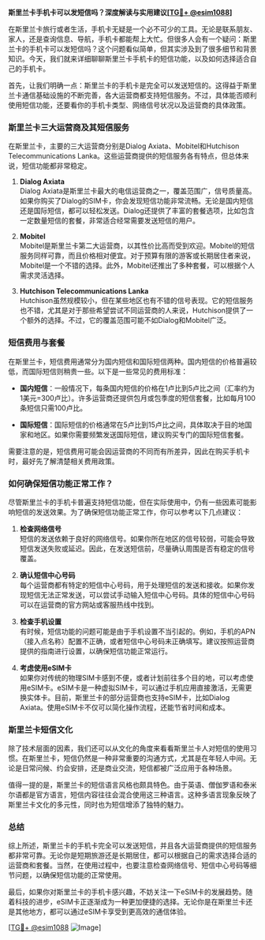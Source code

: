 **斯里兰卡手机卡可以发短信吗？深度解读与实用建议[[TG💪+ @esim1088](https://t.me/s/esim1088)]**

在斯里兰卡旅行或者生活，手机卡无疑是一个必不可少的工具。无论是联系朋友、家人，还是查询信息、导航，手机卡都能帮上大忙。但很多人会有一个疑问：斯里兰卡的手机卡可以发短信吗？这个问题看似简单，但其实涉及到了很多细节和背景知识。今天，我们就来详细聊聊斯里兰卡手机卡的短信功能，以及如何选择适合自己的手机卡。

首先，让我们明确一点：斯里兰卡的手机卡是完全可以发送短信的。这得益于斯里兰卡通信基础设施的不断完善，各大运营商都支持短信服务。不过，具体能否顺利使用短信功能，还要看你的手机卡类型、网络信号状况以及运营商的具体政策。

### 斯里兰卡三大运营商及其短信服务

在斯里兰卡，主要的三大运营商分别是Dialog Axiata、Mobitel和Hutchison Telecommunications Lanka。这些运营商提供的短信服务各有特点，但总体来说，短信功能都非常稳定。

1. **Dialog Axiata**  
   Dialog Axiata是斯里兰卡最大的电信运营商之一，覆盖范围广，信号质量高。如果你购买了Dialog的SIM卡，你会发现短信功能非常流畅。无论是国内短信还是国际短信，都可以轻松发送。Dialog还提供了丰富的套餐选项，比如包含一定数量短信的套餐，非常适合经常需要发送短信的用户。

2. **Mobitel**  
   Mobitel是斯里兰卡第二大运营商，以其性价比高而受到欢迎。Mobitel的短信服务同样可靠，而且价格相对便宜。对于预算有限的游客或长期居住者来说，Mobitel是一个不错的选择。此外，Mobitel还推出了多种套餐，可以根据个人需求灵活选择。

3. **Hutchison Telecommunications Lanka**  
   Hutchison虽然规模较小，但在某些地区也有不错的信号表现。它的短信服务也不错，尤其是对于那些希望尝试不同运营商的人来说，Hutchison提供了一个额外的选择。不过，它的覆盖范围可能不如Dialog和Mobitel广泛。

### 短信费用与套餐

在斯里兰卡，短信费用通常分为国内短信和国际短信两种。国内短信的价格普遍较低，而国际短信则稍贵一些。以下是一些常见的费用标准：

- **国内短信**：一般情况下，每条国内短信的价格在1卢比到5卢比之间（汇率约为1美元=300卢比）。许多运营商还提供包月或包季度的短信套餐，比如每月100条短信只需100卢比。
  
- **国际短信**：国际短信的价格通常在5卢比到15卢比之间，具体取决于目的地国家和地区。如果你需要频繁发送国际短信，建议购买专门的国际短信套餐。

需要注意的是，短信费用可能会因运营商的不同而有所差异，因此在购买手机卡时，最好先了解清楚相关费用政策。

### 如何确保短信功能正常工作？

尽管斯里兰卡的手机卡普遍支持短信功能，但在实际使用中，仍有一些因素可能影响短信的发送效果。为了确保短信功能正常工作，你可以参考以下几点建议：

1. **检查网络信号**  
   短信的发送依赖于良好的网络信号。如果你所在地区的信号较弱，可能会导致短信发送失败或延迟。因此，在发送短信前，尽量确认周围是否有稳定的信号覆盖。

2. **确认短信中心号码**  
   每个运营商都有特定的短信中心号码，用于处理短信的发送和接收。如果你发现短信无法正常发送，可以尝试手动输入短信中心号码。具体的短信中心号码可以在运营商的官方网站或客服热线中找到。

3. **检查手机设置**  
   有时候，短信功能的问题可能是由于手机设置不当引起的。例如，手机的APN（接入点名称）配置不正确，或者短信中心号码未正确填写。建议按照运营商提供的指南进行设置，以确保短信功能正常运行。

4. **考虑使用eSIM卡**  
   如果你对传统的物理SIM卡感到不便，或者计划前往多个目的地，可以考虑使用eSIM卡。eSIM卡是一种虚拟SIM卡，可以通过手机应用直接激活，无需更换实体卡。目前，斯里兰卡的部分运营商也支持eSIM卡，比如Dialog Axiata。使用eSIM卡不仅可以简化操作流程，还能节省时间和成本。

### 斯里兰卡短信文化

除了技术层面的因素，我们还可以从文化的角度来看看斯里兰卡人对短信的使用习惯。在斯里兰卡，短信仍然是一种非常重要的沟通方式，尤其是在年轻人中间。无论是日常问候、约会安排，还是商业交流，短信都被广泛应用于各种场景。

值得一提的是，斯里兰卡的短信语言风格也颇具特色。由于英语、僧伽罗语和泰米尔语都是官方语言，短信内容往往会混合使用这三种语言。这种多语言现象反映了斯里兰卡文化的多元性，同时也为短信增添了独特的魅力。

### 总结

综上所述，斯里兰卡的手机卡完全可以发送短信，并且各大运营商提供的短信服务都非常可靠。无论你是短期旅游还是长期居住，都可以根据自己的需求选择合适的运营商和套餐。当然，在使用过程中，也要注意检查网络信号、短信中心号码等细节问题，以确保短信功能的正常使用。

最后，如果你对斯里兰卡的手机卡感兴趣，不妨关注一下eSIM卡的发展趋势。随着科技的进步，eSIM卡正逐渐成为一种更加便捷的选择。无论你是在斯里兰卡还是其他地方，都可以通过eSIM卡享受到更高效的通信体验。

[[TG💪+ @esim1088](https://t.me/s/esim1088) ![Image](https://i.postimg.cc/4NQfJmqS/Snipaste-2025-05-13-00-14-12.png)]